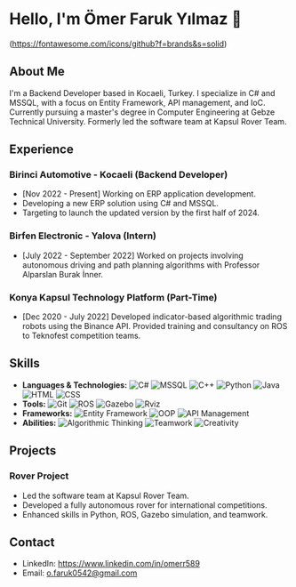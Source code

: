 <!-- Başlık -->
# Hello, I'm Ömer Faruk Yılmaz 👋
(https://fontawesome.com/icons/github?f=brands&s=solid)
<!-- Hakkımda -->
## About Me
I'm a Backend Developer based in Kocaeli, Turkey. I specialize in C# and MSSQL, with a focus on Entity Framework, API management, and IoC. Currently pursuing a master's degree in Computer Engineering at Gebze Technical University. Formerly led the software team at Kapsul Rover Team.

<!-- Deneyimler -->
## Experience

### Birinci Automotive - Kocaeli (Backend Developer) 
- [Nov 2022 - Present] Working on ERP application development.
- Developing a new ERP solution using C# and MSSQL.
- Targeting to launch the updated version by the first half of 2024.

### Birfen Electronic - Yalova (Intern)
- [July 2022 - September 2022] Worked on projects involving autonomous driving and path planning algorithms with Professor Alparslan Burak İnner.

### Konya Kapsul Technology Platform (Part-Time)
- [Dec 2020 - July 2022] Developed indicator-based algorithmic trading robots using the Binance API. Provided training and consultancy on ROS to Teknofest competition teams.

<!-- Yetenekler -->
## Skills
- **Languages & Technologies:** 
  ![C#](https://img.shields.io/badge/-C%23-blue) ![MSSQL](https://img.shields.io/badge/-MSSQL-blue) ![C++](https://img.shields.io/badge/-C%2B%2B-blue) ![Python](https://img.shields.io/badge/-Python-blue) ![Java](https://img.shields.io/badge/-Java-blue) ![HTML](https://img.shields.io/badge/-HTML-blue) ![CSS](https://img.shields.io/badge/-CSS-blue)
- **Tools:** 
  ![Git](https://img.shields.io/badge/-Git-lightgrey) ![ROS](https://img.shields.io/badge/-ROS-lightgrey) ![Gazebo](https://img.shields.io/badge/-Gazebo-lightgrey) ![Rviz](https://img.shields.io/badge/-Rviz-lightgrey)
- **Frameworks:** 
  ![Entity Framework](https://img.shields.io/badge/-Entity_Framework-brightgreen) ![OOP](https://img.shields.io/badge/-OOP-brightgreen) ![API Management](https://img.shields.io/badge/-API_Management-brightgreen)
- **Abilities:** 
  ![Algorithmic Thinking](https://img.shields.io/badge/-Algorithmic_Thinking-yellowgreen) ![Teamwork](https://img.shields.io/badge/-Teamwork-yellowgreen) ![Creativity](https://img.shields.io/badge/-Creativity-yellowgreen)

<i class="fa-brands fa-github"></i> 
<!-- Projeler -->
## Projects
### Rover Project
- Led the software team at Kapsul Rover Team.
- Developed a fully autonomous rover for international competitions.
- Enhanced skills in Python, ROS, Gazebo simulation, and teamwork.

<!-- İletişim -->
## Contact
- LinkedIn: https://www.linkedin.com/in/omerr589
- Email: o.faruk0542@gmail.com


<!--
**omerr589/omerr589** is a ✨ _special_ ✨ repository because its `README.md` (this file) appears on your GitHub profile.

Here are some ideas to get you started:

- 🔭 I’m currently working on ...
- 🌱 I’m currently learning ...
- 👯 I’m looking to collaborate on ...
- 🤔 I’m looking for help with ...
- 💬 Ask me about ...
- 📫 How to reach me: ...
- 😄 Pronouns: ...
- ⚡ Fun fact: ...
-->
